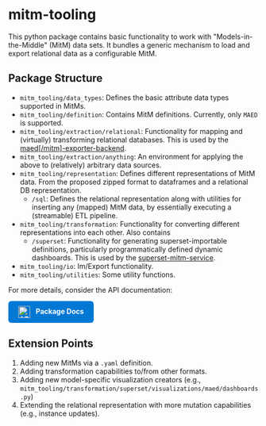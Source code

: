 # mitm-tooling

This python package contains basic functionality to work with "Models-in-the-Middle" (MitM) data sets.
It bundles a generic mechanism to load and export relational data as a configurable MitM.

## Package Structure

- `mitm_tooling/data_types`: Defines the basic attribute data types supported in MitMs.
- `mitm_tooling/definition`: Contains MitM definitions. Currently, only `MAED` is supported.
- `mitm_tooling/extraction/relational`: Functionality for mapping and (virtually) transforming relational databases.
  This is
  used by
  the [maed\[/mitm\]-exporter-backend](https://git-ce.rwth-aachen.de/machine-data/maed-exporter/maed-exporter-backend).
- `mitm_tooling/extraction/anything`: An environment for applying the above to (relatively) arbitrary data sources.
- `mitm_tooling/representation`: Defines different representations of MitM data. From the proposed zipped format to
  dataframes and a relational DB representation.
    - `/sql`: Defines the relational representation along with utilities for inserting any (mapped) MitM data, by
      essentially executing a (streamable) ETL pipeline.
- `mitm_tooling/transformation`: Functionality for converting different representations into each other. Also contains
    - `/superset`: Functionality for generating superset-importable definitions, particularly programmatically defined
      dynamic dashboards. This is used by
      the [superset-mitm-service](https://git-ce.rwth-aachen.de/machine-data/superset-mitm-service).
- `mitm_tooling/io`: Im/Export functionality.
- `mitm_tooling/utilities`: Some utility functions.

For more details, consider the API documentation:

<a href="https://machine-data.pages.git-ce.rwth-aachen.de/mitm-tooling/" style="display:inline-block;padding:10px 20px;background:#0078d4;color:#fff;border-radius:6px;text-decoration:none;font-weight:bold;">
  <img src="https://cdn.jsdelivr.net/npm/@fortawesome/fontawesome-free@6.4.2/svgs/solid/book.svg" alt="API Docs" width="24" height="24" style="vertical-align:middle;margin-right:8px;">
  Package Docs
</a>

## Extension Points

1. Adding new MitMs via a `.yaml` definition.
2. Adding transformation capabilities to/from other formats.
3. Adding new model-specific visualization creators (e.g.,
   `mitm_tooling/transformation/superset/visualizations/maed/dashboards.py`)
4. Extending the relational representation with more mutation capabilities (e.g., instance updates).